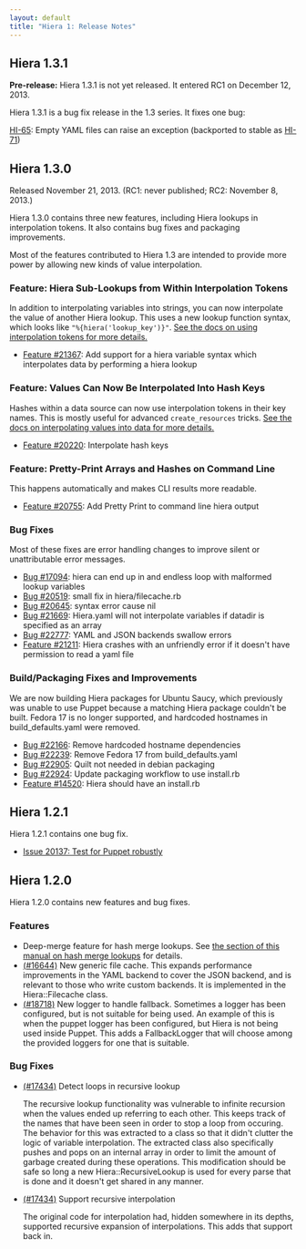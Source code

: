 ```yaml
---
layout: default
title: "Hiera 1: Release Notes"
---
```



Hiera 1.3.1
-----

**Pre-release:** Hiera 1.3.1 is not yet released. It entered RC1 on December 12, 2013.

Hiera 1.3.1 is a bug fix release in the 1.3 series. It fixes one bug:

[HI-65](https://tickets.puppetlabs.com/browse/HI-65): Empty YAML files can raise an exception (backported to stable as [HI-71](https://tickets.puppetlabs.com/browse/HI-71))

Hiera 1.3.0
-----

Released November 21, 2013. (RC1: never published; RC2: November 8, 2013.)

Hiera 1.3.0 contains three new features, including Hiera lookups in interpolation tokens. It also contains bug fixes and packaging improvements.

Most of the features contributed to Hiera 1.3 are intended to provide more power by allowing new kinds of value interpolation.

### Feature: Hiera Sub-Lookups from Within Interpolation Tokens

In addition to interpolating variables into strings, you can now interpolate the value of another Hiera lookup. This uses a new lookup function syntax, which looks like `"%{hiera('lookup_key')}"`. [See the docs on using interpolation tokens for more details.](./variables.html#interpolation-tokens)

* [Feature #21367](http://projects.puppetlabs.com/issues/21367): Add support for a hiera variable syntax which interpolates data by performing a hiera lookup

### Feature: Values Can Now Be Interpolated Into Hash Keys

Hashes within a data source can now use interpolation tokens in their key names. This is mostly useful for advanced `create_resources` tricks. [See the docs on interpolating values into data for more details.](./variables.html#in-data)

* [Feature #20220](http://projects.puppetlabs.com/issues/20220): Interpolate hash keys

### Feature: Pretty-Print Arrays and Hashes on Command Line

This happens automatically and makes CLI results more readable.

* [Feature #20755](http://projects.puppetlabs.com/issues/20755): Add Pretty Print to command line hiera output

### Bug Fixes

Most of these fixes are error handling changes to improve silent or unattributable error messages.

* [Bug #17094](http://projects.puppetlabs.com/issues/17094): hiera can end up in and endless loop with malformed lookup variables
* [Bug #20519](http://projects.puppetlabs.com/issues/20519): small fix in hiera/filecache.rb
* [Bug #20645](http://projects.puppetlabs.com/issues/20645): syntax error cause nil
* [Bug #21669](http://projects.puppetlabs.com/issues/21669): Hiera.yaml will not interpolate variables if datadir is specified as an array
* [Bug #22777](http://projects.puppetlabs.com/issues/22777): YAML and JSON backends swallow errors
* [Feature #21211](http://projects.puppetlabs.com/issues/21211): Hiera crashes with an unfriendly error if it doesn't have permission to read a yaml file

### Build/Packaging Fixes and Improvements

We are now building Hiera packages for Ubuntu Saucy, which previously was
unable to use Puppet because a matching Hiera package couldn't be built.
Fedora 17 is no longer supported, and hardcoded hostnames in build_defaults.yaml
were removed.

* [Bug #22166](http://projects.puppetlabs.com/issues/22166): Remove hardcoded hostname dependencies
* [Bug #22239](http://projects.puppetlabs.com/issues/22239): Remove Fedora 17 from build_defaults.yaml
* [Bug #22905](http://projects.puppetlabs.com/issues/22905): Quilt not needed in debian packaging
* [Bug #22924](http://projects.puppetlabs.com/issues/22924): Update packaging workflow to use install.rb
* [Feature #14520](http://projects.puppetlabs.com/issues/14520): Hiera should have an install.rb


## Hiera 1.2.1

Hiera 1.2.1 contains one bug fix.

* [Issue 20137: Test for Puppet robustly](http://projects.puppetlabs.com/issues/20137)

## Hiera 1.2.0

Hiera 1.2.0 contains new features and bug fixes.

### Features

* Deep-merge feature for hash merge lookups. See [the section of this manual on hash merge lookups](./lookup_types.html#hash-merge) for details.
* [(#16644)](http://projects.puppetlabs.com/issues/16644) New generic file cache. This expands performance improvements in the YAML backend to cover the JSON backend, and is relevant to those who write custom backends. It is implemented in the Hiera::Filecache class.
* [(#18718)](http://projects.puppetlabs.com/issues/18718) New logger to handle fallback. Sometimes a logger has been configured, but is not suitable for being used. An example of this is when the puppet logger has been configured, but Hiera is not being used inside Puppet. This adds a FallbackLogger that will choose among the provided loggers for one that is suitable.

### Bug Fixes

* [(#17434)](http://projects.puppetlabs.com/issues/17434) Detect loops in recursive lookup

  The recursive lookup functionality was vulnerable to infinite recursion
  when the values ended up referring to each other. This keeps track of
  the names that have been seen in order to stop a loop from occuring. The
  behavior for this was extracted to a class so that it didn't clutter the
  logic of variable interpolation. The extracted class also specifically
  pushes and pops on an internal array in order to limit the amount of
  garbage created during these operations. This modification should be
  safe so long a new Hiera::RecursiveLookup is used for every parse that
  is done and it doesn't get shared in any manner.
* [(#17434)](http://projects.puppetlabs.com/issues/17434) Support recursive interpolation

  The original code for interpolation had, hidden somewhere in its depths,
  supported recursive expansion of interpolations. This adds that support
  back in.



